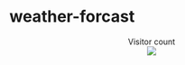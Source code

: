 # weather-forcast
<p align="center"> 
  Visitor count<br>
  <img src="https://profile-counter.glitch.me/iris-god/count.svg" />
</p>
